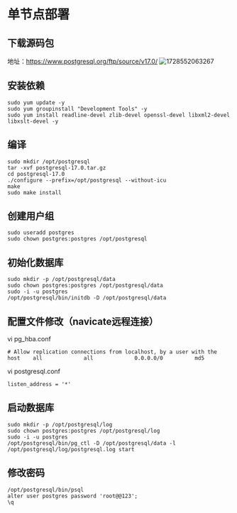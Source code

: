# 单节点部署
## 下载源码包
地址：https://www.postgresql.org/ftp/source/v17.0/
![1728552063267](https://github.com/user-attachments/assets/9a7eee04-b180-40e8-a252-d278c33706c0)

## 安装依赖
```
sudo yum update -y
sudo yum groupinstall "Development Tools" -y
sudo yum install readline-devel zlib-devel openssl-devel libxml2-devel libxslt-devel -y
```
## 编译
```
sudo mkdir /opt/postgresql
tar -xvf postgresql-17.0.tar.gz
cd postgresql-17.0
./configure --prefix=/opt/postgresql --without-icu
make
sudo make install
```

## 创建用户组
```
sudo useradd postgres
sudo chown postgres:postgres /opt/postgresql
```

## 初始化数据库
```
sudo mkdir -p /opt/postgresql/data
sudo chown postgres:postgres /opt/postgresql/data
sudo -i -u postgres
/opt/postgresql/bin/initdb -D /opt/postgresql/data
```

## 配置文件修改（navicate远程连接）
vi pg_hba.conf
```
# Allow replication connections from localhost, by a user with the
host    all             all             0.0.0.0/0          md5
```
vi postgresql.conf
```
listen_address = '*'
```

## 启动数据库
```
sudo mkdir -p /opt/postgresql/log
sudo chown postgres:postgres /opt/postgresql/log
sudo -i -u postgres
/opt/postgresql/bin/pg_ctl -D /opt/postgresql/data -l /opt/postgresql/log/postgresql.log start
```

## 修改密码
```
/opt/postgresql/bin/psql
alter user postgres password 'root@@123';
\q
```
